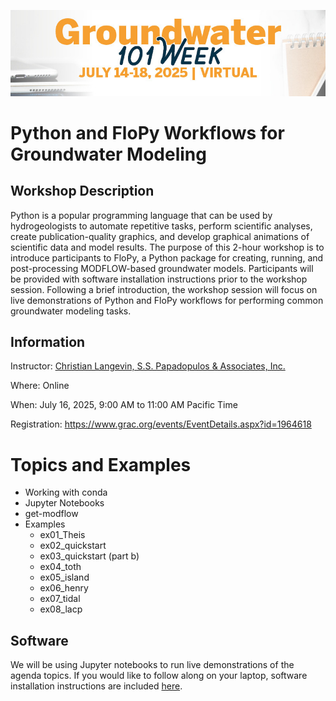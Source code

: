 ![alt](./images/header.png)

# Python and FloPy Workflows for Groundwater Modeling

## Workshop Description

Python is a popular programming language that can be used by hydrogeologists to automate repetitive tasks, perform scientific analyses, create publication-quality graphics, and develop graphical animations of scientific data and model results. The purpose of this 2-hour workshop is to introduce participants to FloPy, a Python package for creating, running, and post-processing MODFLOW-based groundwater models.  Participants will be provided with software installation instructions prior to the workshop session.  Following a brief introduction, the workshop session will focus on live demonstrations of Python and FloPy workflows for performing common groundwater modeling tasks.


## Information

Instructor: [Christian Langevin, S.S. Papadopulos & Associates, Inc.](https://sspa.com/christian-langevin-phd/)

Where: Online

When: July 16, 2025, 9:00 AM to 11:00 AM Pacific Time

Registration: https://www.grac.org/events/EventDetails.aspx?id=1964618

# Topics and Examples

* Working with conda
* Jupyter Notebooks
* get-modflow
* Examples
  * ex01_Theis
  * ex02_quickstart
  * ex03_quickstart (part b)
  * ex04_toth
  * ex05_island
  * ex06_henry
  * ex07_tidal
  * ex08_lacp

## Software

We will be using Jupyter notebooks to run live demonstrations of the agenda topics.  If you would like to follow along on your laptop, software installation instructions are included [here](./software.md).